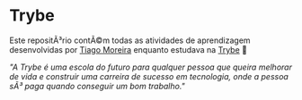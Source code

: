 # Trybe

Este repositÃ³rio contÃ©m todas as atividades de aprendizagem desenvolvidas por [Tiago Moreira](www.linkedin.com/in/tiago-da-silva-moreira
) enquanto estudava na [Trybe](https://www.betrybe.com/) :rocket:

_"A Trybe é uma escola do futuro para qualquer pessoa que queira melhorar de vida e construir uma carreira de sucesso em tecnologia, onde a pessoa sÃ³ paga quando conseguir um bom trabalho."_
